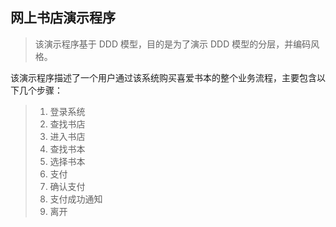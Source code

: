## 网上书店演示程序
>该演示程序基于 DDD 模型，目的是为了演示 DDD 模型的分层，并编码风格。

该演示程序描述了一个用户通过该系统购买喜爱书本的整个业务流程，主要包含以下几个步骤：
>1. 登录系统
>2. 查找书店
>3. 进入书店
>4. 查找书本
>5. 选择书本
>6. 支付
>7. 确认支付
>8. 支付成功通知
>9. 离开

